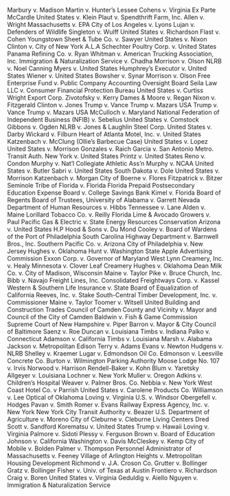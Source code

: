 Marbury v. Madison
Martin v. Hunter’s Lessee
Cohens v. Virginia
Ex Parte McCardle
United States v. Klein
Plaut v. Spendthrift Farm, Inc.
Allen v. Wright
Massachusetts v. EPA
City of Los Angeles v. Lyons
Lujan v. Defenders of Wildlife
Singleton v. Wulff
United States v. Richardson
Flast v. Cohen
Youngstown Sheet & Tube Co. v. Sawyer
United States v. Nixon
Clinton v. City of New York
A.L.A Schechter Poultry Corp. v. United States
Panama Refining Co. v. Ryan
Whitman v. American Trucking
Association, Inc.
Immigration & Naturalization Service v. Chadha
Morrison v. Olson
NLRB v. Noel Canning
Myers v. United States
Humphrey’s Executor v. United States
Wiener v. United States
Bowsher v. Synar
Morrison v. Olson
Free Enterprise Fund v. Public Company Accounting Oversight Board
Seila Law LLC v. Consumer Financial Protection Bureau
United States v. Curtiss Wright Export Corp.
Zivotofsky v. Kerry
Dames & Moore v. Regan
Nixon v. Fitzgerald
Clinton v. Jones
Trump v. Vance
Trump v. Mazars USA
Trump v. Vance
Trump v. Mazars USA
McCulloch v. Maryland
National Federation of Independent Business (NFIB) v. Sebelius
United States v. Comstock
Gibbons v. Ogden
NLRB v. Jones & Laughlin Steel Corp.
United States v. Darby
Wickard v. Filburn
Heart of Atlanta Motel, Inc. v. United States
Katzenbach v. McClung (Ollie’s Barbecue Case)
United States v. Lopez
United States v. Morrison
Gonzales v. Raich
Garcia v. San Antonio Metro. Transit Auth.
New York v. United States
Printz v. United States
Reno v. Condon
Murphy v. Nat’l Collegiate Athletic Ass’n
Murphy v. NCAA
United States v. Butler
Sabri v. United States
South Dakota v. Dole
United States v. Morrison
Katzenbach v. Morgan
City of Boerne v. Flores
Fitzpatrick v. Bitzer
Seminole Tribe of Florida v. Florida
Florida Prepaid Postsecondary Education Expense Board v. College Savings Bank
Kimel v. Florida Board of Regents
Board of Trustees, University of Alabama v. Garrett
Nevada Department of Human Resources v. Hibbs
Tennessee v. Lane
Alden v. Maine
Lorillard Tobacco Co. v. Reilly
Florida Lime & Avocado Growers v. Paul
Pacific Gas & Electric v. State Energy Resources Conservation
Arizona v. United States
H.P Hood & Sons v. Du Mond
Cooley v. Board of Wardens of the Port of Philadelphia
South Carolina Highway Department v. Barnwell Bros., Inc.
Southern Pacific Co. v. Arizona
City of Philadelphia v. New Jersey
Hughes v. Oklahoma
Hunt v. Washington State Apple Advertising Commission
Exxon Corp. v. Governor of Maryland
West Lynn Creamery, Inc. v. Healy
Minnesota v. Clover Leaf Creamery
Hughes v. Oklahoma
Dean Milk Co. v. City of Madison, Wisconsin
Maine v. Taylor
Pike v. Bruce Church, Inc.
Bibb v. Navajo Freight Lines, Inc.
Consolidated Freightways Corp. v. Kassel
Western & Southern Life Insurance v. State Board of Equalization of California
Reeves, Inc. v. Stake
South-Central Timber Development, Inc. v. Commissioner
Maine v. Taylor
Toomer v. Witsell
United Building and Construction Trades Council of Camden County and Vicinity v. Mayor and Council of the City of Camden
Baldwin v. Fish & Game Commission
Supreme Court of New Hampshire v. Piper
Barron v. Mayor & City Council of Baltimore
Saenz v. Roe
Duncan v. Louisiana
Timbs v. Indiana
Palko v. Connecticut
Adamson v. California
Timbs v. Louisiana
Marsh v. Alabama
Jackson v. Metropolitan Edison
Terry v. Adams
Evans v. Newton
Hudgens v. NLRB
Shelley v. Kraemer
Lugar v. Edmondson Oil Co.
Edmonson v. Leesville Concrete Co.
Burton v. Wilmington Parking Authority
Moose Lodge No. 107 v. Irvis
Norwood v. Harrison
Rendell-Baker v. Kohn
Blum v. Yaretsky
Allgeyer v. Louisiana
Lochner v. New York
Muller v. Oregon
Adkins v. Children’s Hospital
Weaver v. Palmer Bros. Co.
Nebbia v. New York
West Coast Hotel Co. v Parrish
United States v. Carolene Products Co.
Williamson v. Lee Optical of Oklahoma
Loving v. Virginia
U.S. v. Windsor
Obergefell v. Hodges
Pavan v. Smith
Romer v. Evans
Railway Express Agency, Inc. v. New York
New York City Transit Authority v. Beazer
U.S. Department of Agriculture v. Moreno
City of Cleburne v. Cleburne Living Centers
Dred Scott v. Sandford
Korematsu v. United States
Trump v. Hawaii
Loving v. Virginia
Palmore v. Sidoti
Plessy v. Ferguson
Brown v. Board of Education
Johnson v. California
Washington v. Davis
McCleskey v. Kemp
City of Mobile v. Bolden
Palmer v. Thompson
Personnel Administrator of Massachusetts v. Feeney
Village of Arlington Heights v. Metropolitan Housing Development
Richmond v. J.A. Croson Co.
Grutter v. Bollinger
Gratz v. Bollinger
Fisher v. Univ. of Texas at Austin
Frontiero v. Richardson
Craig v. Boren
United States v. Virginia
Geduldig v. Aiello
Nguyen v. Immigration & Naturalization Service
